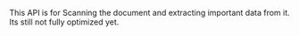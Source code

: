 This API is for Scanning the document and extracting important data from it. Its still not fully optimized yet.
